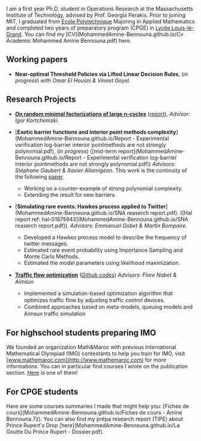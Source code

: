 I am a first year Ph.D. student in Operations Research at the Massachusetts Institute of Technology, advised by Prof. Georgia Perakis. Prior to joining MIT, I graduated from [Ecole Polytechnique](https://en.wikipedia.org/wiki/%C3%89cole_Polytechnique) Majoring in Applied Mathematics and completed two years of preparatory program (CPGE) in [Lycée Louis-le-Grand](https://en.wikipedia.org/wiki/Lyc%C3%A9e_Louis-le-Grand). You can find my [CV](MohammedAmine-Bennouna.github.io/Cv Academic Mohammed Amine Bennouna.pdf) here.    

## Working papers
* **Near-optimal Threshold Policies via Lifted Linear Decision Rules**, (_in progress_) _with Omar El Housni & Vineet Goyal_.

## Research Projects
* [**On random minimal factorizations of large n-cycles**](Random_minimal_factorisations_of_large_n_cycles.pdf) ([report](Random_minimal_factorisations_of_large_n_cycles.pdf)), _Advisor: Igor Kortchemski_.

* [**Exotic barrier functions and interior point methods complexity**](MohammedAmine-Bennouna.github.io/Report - Experimental verification  log-barrier interior pointmethods are not strongly polynomial.pdf), (_in progress_) ([mid-term report](MohammedAmine-Bennouna.github.io/Report - Experimental verification  log-barrier interior pointmethods are not strongly polynomial.pdf))
_Advisors: Stéphane Gaubert & Xavier Allamigeon_.
This work is the continuity of the following [paper](https://arxiv.org/abs/1708.01544).
  - Working on a counter-example of strong polynomial complexity.
  - Extending the result for new barriers.
 
* [**Simulating rare events: Hawkes process applied to Twitter**](MohammedAmine-Bennouna.github.io/SNA reaserch report.pdf). 
([Hal report ref: hal-01875943](MohammedAmine-Bennouna.github.io/SNA reaserch report.pdf)). _Advisors: Emmanuel Gobet & Martin Bompaire_.
  - Developed a Hawkes process model to describe the frequency of twitter messages.  
  - Estimated rare event probability using Importance Sampling and Monte Carlo Methods.
  - Estimated the model parameters using likelihood maximization.

* [**Traﬃc ﬂow optimization**](https://github.com/MohammedAmine-Bennouna/Traffic-opt-Aimsun) ([Github codes](https://github.com/MohammedAmine-Bennouna/Traffic-opt-Aimsun))
_Advisors: Flore Nabet & Aimsun_ 
  - Implemented a simulation-based optimization algorithm that optimizes traﬃc ﬂow by adjusting traﬃc control devices.
  - Combined approaches based on meta-models, queuing models and Aimsun traﬃc simulation



## For highschool students preparing IMO
We founded an organization Math&Maroc with previous International Mathematical Olympiad (IMO) contestants to help you train for IMO, visit [www.mathemaroc.com](http://www.mathemaroc.com) for more informations.
You can in particular find courses I wrote on the publication section. [Here](http://www.mathemaroc.com/journal/MatheMarocNo3Vol12017.pdf) is one of them!


## For CPGE students
Here are some courses summaries I made that might help you: [Fiches de cours](MohammedAmine-Bennouna.github.io/Fiches de cours - Amine Bennouna.7z).
You can also find my prépa research report (TIPE) about Prince Rupert's Drop [here](MohammedAmine-Bennouna.github.io/La Goutte Du Prince Rupert - Dossier.pdf).

      
